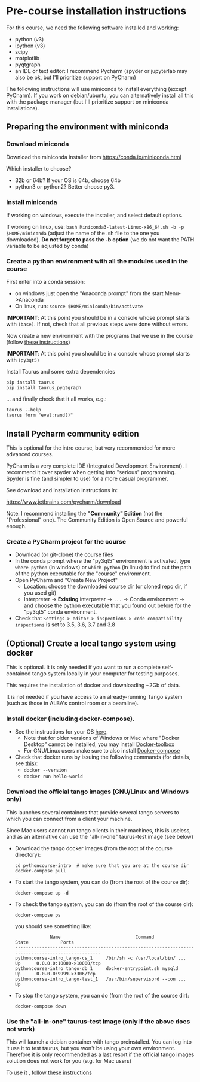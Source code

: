 # Pre-course installation instructions

For this course, we need the following software installed and working:
- python (v3)
- ipython (v3)
- scipy
- matplotlib
- pyqtgraph
- an IDE or text editor: I recommend Pycharm (spyder or jupyterlab may also be ok, but I'll prioritize support on PyCharm)

The following instructions will use miniconda to install everything (except PyCharm). If you work on debian/ubuntu, you can alternatively install all this with the package manager (but I'll prioritize support on miniconda installations).


## Preparing the environment with miniconda

### Download miniconda
Download the miniconda installer from https://conda.io/miniconda.html

Which installer to choose?
- 32b or 64b? If your OS is 64b, choose 64b
- python3 or python2? Better choose py3.

### Install miniconda
If working on windows, execute the installer, and select default options.

If working on linux, use: `bash Miniconda3-latest-Linux-x86_64.sh -b -p $HOME/miniconda`  (adjust the name of the .sh file to the one you downloaded). **Do not forget to pass the -b option** (we do not want the PATH variable to be adjusted by conda)

### Create a python environment with all the modules used in the course

First enter into a conda session:

- on windows just open the "Anaconda prompt" from the start Menu->Anaconda
- On linux, run: `source $HOME/miniconda/bin/activate`

**IMPORTANT**: At this point you should be in a console whose prompt starts with `(base)`. If not, check that all previous steps were done without errors.

Now create a new environment with the programs that we use in the course (follow
[these instructions](http://taurus-scada.org/users/getting_started.html#installing-in-a-conda-environment-windows-and-linux))

**IMPORTANT**: At this point you should be in a console whose prompt starts with `(py3qt5)`

Install Taurus and some extra dependencies

```
pip install taurus
pip install taurus_pyqtgraph
```


... and finally check that it all works, e.g.:

```
taurus --help
taurus form "eval:rand()"
```

## Install Pycharm community edition

This is optional for the intro course, but very recommended for more advanced courses.

PyCharm is a very complete IDE (Integrated Development Environment). I recommend it over spyder when getting into "serious" programming. Spyder is fine (and simpler to use) for a more casual programmer.

See download and installation instructions in:

https://www.jetbrains.com/pycharm/download

Note: I recommend installing the **"Community" Edition** (not the "Professional" one). The Community Edition is Open Source and powerful enough.


### Create a PyCharm project for the course

- Download (or git-clone) the course files
- In the conda prompt where the "py3qt5" environment is activated, type 
  `where python` (in windows) or `which python` (in linux) to find out the path 
  of the python executable for the "course" environment.
- Open PyCharm and "Create New Project"
  - Location: choose the downloaded course dir (or cloned repo dir, if you used git)
  - Interpreter -> **Existing** interpreter -> `...` -> Conda environment -> 
  and choose the python executable that you found out before for the "py3qt5" conda environment.
- Check that `Settings-> editor-> inspections-> code compatibility inspections` is set to 3.5, 3.6, 3.7 and 3.8
 

## (Optional) Create a local tango system using docker

This is optional. It is only needed if you want to run a complete self-contained tango system locally in your computer for testing purposes.

This requires the installation of docker and downloading ~2Gb of data.

It is not needed if you have access to an already-running Tango system (such as those in ALBA's control room or a beamline).

### Install docker (including docker-compose). 

- See the instructions for your OS [here](https://docs.docker.com/get-docker/). 
    - Note that for older versions of Windows or Mac where "Docker Desktop" cannot be installed, you may install [Docker-toolbox](https://docs.docker.com/toolbox/)
    - For GNU/Linux users make sure to also install [Docker-compose](https://docs.docker.com/compose/install/)
- Check that docker runs by issuing the following commands (for details, see [this](https://docs.docker.com/get-started/)):
    - `docker --version`
    - `docker run hello-world`

### Download the official tango images (GNU/Linux and Windows only)

This launches several containers that provide several tango servers to which
you can connect from a client your machine.

Since Mac users cannot run tango clients in their machines, this is useless, and
as an alternative can use the "all-in-one" taurus-test image (see below)

- Download the tango docker images (from the root of the course directory):
  ```
  cd pythoncourse-intro  # make sure that you are at the course dir
  docker-compose pull
  ```
  
- To start the tango system, you can do (from the root of the course dir):
  ```
  docker-compose up -d
  ``` 
  
- To check the tango system, you can do (from the root of the course dir):
  ```
  docker-compose ps
  ```
  you should see something like:
  ```
               Name                            Command               State            Ports          
  ---------------------------------------------------------------------------------------------------
  pythoncourse-intro_tango-cs_1     /bin/sh -c /usr/local/bin/ ...   Up      0.0.0.0:10000->10000/tcp
  pythoncourse-intro_tango-db_1     docker-entrypoint.sh mysqld      Up      0.0.0.0:9999->3306/tcp  
  pythoncourse-intro_tango-test_1   /usr/bin/supervisord --con ...   Up           
  ```
  
- To stop the tango system, you can do (from the root of the course dir):
  ```
  docker-compose down
  ```


### Use the "all-in-one" taurus-test image (only if the above does not work)

This will launch a debian container with tango preinstalled. You can log into it
use it to test taurus, but you won't be using your own environment. 
Therefore it is only recommended as a last resort if the official tango images 
solution does not work for you (e.g. for Mac users)

To use it , [follow these instructions](https://github.com/cpascual/taurus-test/tree/debian-buster)
